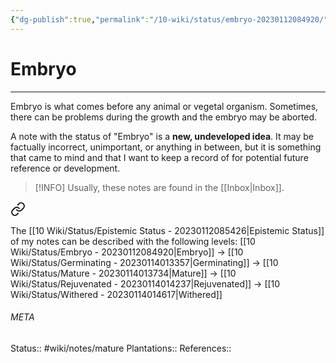 ```yaml
---
{"dg-publish":true,"permalink":"/10-wiki/status/embryo-20230112084920/"}
---
```


# Embryo
---
Embryo is what comes before any animal or vegetal organism. Sometimes, there can be problems during the growth and the embryo may be aborted.

A note with the status of "Embryo" is a **new, undeveloped idea**. It may be factually incorrect, unimportant, or anything in between, but it is something that came to mind and that I want to keep a record of for potential future reference or development.

> [!INFO]
Usually, these notes are found in the [[Inbox\|Inbox]].



<div class="transclusion internal-embed is-loaded"><a class="markdown-embed-link" href="/10-wiki/status/epistemic-status-20230112085426/#4390be" aria-label="Open link"><svg xmlns="http://www.w3.org/2000/svg" width="24" height="24" viewBox="0 0 24 24" fill="none" stroke="currentColor" stroke-width="2" stroke-linecap="round" stroke-linejoin="round" class="svg-icon lucide-link"><path d="M10 13a5 5 0 0 0 7.54.54l3-3a5 5 0 0 0-7.07-7.07l-1.72 1.71"></path><path d="M14 11a5 5 0 0 0-7.54-.54l-3 3a5 5 0 0 0 7.07 7.07l1.71-1.71"></path></svg></a><div class="markdown-embed">



The [[10 Wiki/Status/Epistemic Status - 20230112085426\|Epistemic Status]] of my notes can be described with the following levels: [[10 Wiki/Status/Embryo - 20230112084920\|Embryo]] -> [[10 Wiki/Status/Germinating - 20230114013357\|Germinating]] -> [[10 Wiki/Status/Mature - 20230114013734\|Mature]] -> [[10 Wiki/Status/Rejuvenated - 20230114014237\|Rejuvenated]] -> [[10 Wiki/Status/Withered - 20230114014617\|Withered]] 

</div></div>



###### META
Status:: #wiki/notes/mature
Plantations:: 
References:: 
